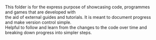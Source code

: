 This folder is for the express purpose of showcasing code, programmes and games that are developed with <br/>
the aid of external guides and tutorials. It is meant to document progress and make version control simple. <br/>
Helpful to follow and learn from the changes to the code over time and breaking down progress into simpler steps.